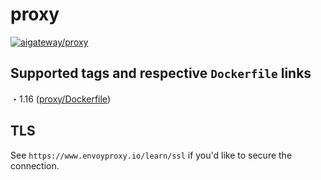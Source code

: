 # proxy

[![aigateway/proxy](http://dockeri.co/image/aigateway/proxy)](https://hub.docker.com/r/aigateway/proxy)

## Supported tags and respective `Dockerfile` links

・1.16 ([proxy/Dockerfile](https://github.com/xtream-d-labs/ai-gateway/blob/master/tools/prod/docker/proxy/Dockerfile))  

## TLS

See `https://www.envoyproxy.io/learn/ssl` if you'd like to secure the connection.
